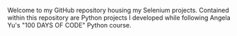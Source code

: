 <p>Welcome to my GitHub repository housing my Selenium projects. Contained within this repository are Python projects I developed while following Angela Yu's "100 DAYS OF CODE" Python course.</p>
